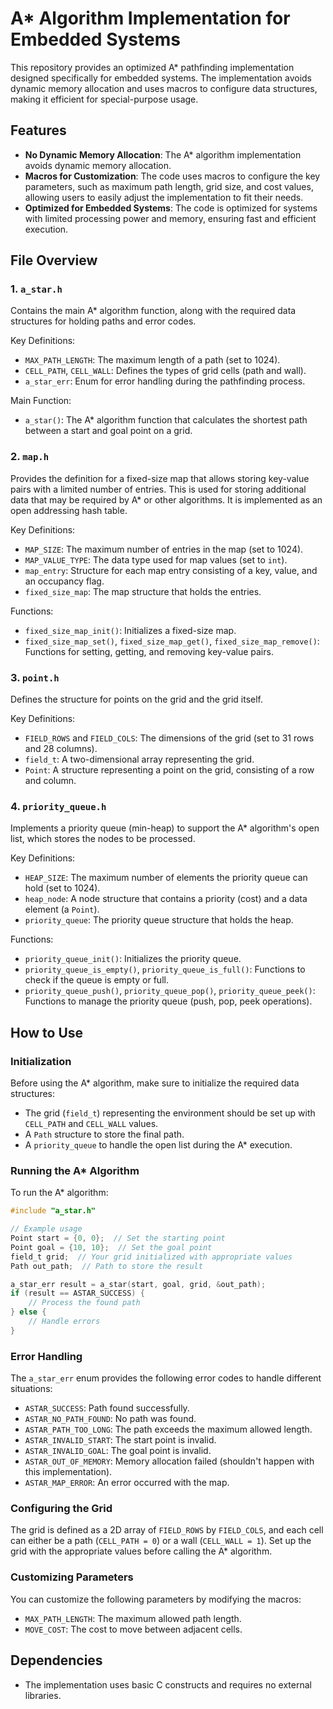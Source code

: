 # A* Algorithm Implementation for Embedded Systems

This repository provides an optimized A* pathfinding implementation designed specifically for embedded systems. The implementation avoids dynamic memory allocation and uses macros to configure data structures, making it efficient for special-purpose usage.

## Features

- **No Dynamic Memory Allocation**: The A* algorithm implementation avoids dynamic memory allocation.
- **Macros for Customization**: The code uses macros to configure the key parameters, such as maximum path length, grid size, and cost values, allowing users to easily adjust the implementation to fit their needs.
- **Optimized for Embedded Systems**: The code is optimized for systems with limited processing power and memory, ensuring fast and efficient execution.

## File Overview

### 1. `a_star.h`
Contains the main A* algorithm function, along with the required data structures for holding paths and error codes.

Key Definitions:
- `MAX_PATH_LENGTH`: The maximum length of a path (set to 1024).
- `CELL_PATH`, `CELL_WALL`: Defines the types of grid cells (path and wall).
- `a_star_err`: Enum for error handling during the pathfinding process.

Main Function:
- `a_star()`: The A* algorithm function that calculates the shortest path between a start and goal point on a grid.

### 2. `map.h`
Provides the definition for a fixed-size map that allows storing key-value pairs with a limited number of entries. This is used for storing additional data that may be required by A* or other algorithms. It is implemented as an open addressing hash table.

Key Definitions:
- `MAP_SIZE`: The maximum number of entries in the map (set to 1024).
- `MAP_VALUE_TYPE`: The data type used for map values (set to `int`).
- `map_entry`: Structure for each map entry consisting of a key, value, and an occupancy flag.
- `fixed_size_map`: The map structure that holds the entries.

Functions:
- `fixed_size_map_init()`: Initializes a fixed-size map.
- `fixed_size_map_set()`, `fixed_size_map_get()`, `fixed_size_map_remove()`: Functions for setting, getting, and removing key-value pairs.

### 3. `point.h`
Defines the structure for points on the grid and the grid itself.

Key Definitions:
- `FIELD_ROWS` and `FIELD_COLS`: The dimensions of the grid (set to 31 rows and 28 columns).
- `field_t`: A two-dimensional array representing the grid.
- `Point`: A structure representing a point on the grid, consisting of a row and column.

### 4. `priority_queue.h`
Implements a priority queue (min-heap) to support the A* algorithm's open list, which stores the nodes to be processed.

Key Definitions:
- `HEAP_SIZE`: The maximum number of elements the priority queue can hold (set to 1024).
- `heap_node`: A node structure that contains a priority (cost) and a data element (a `Point`).
- `priority_queue`: The priority queue structure that holds the heap.

Functions:
- `priority_queue_init()`: Initializes the priority queue.
- `priority_queue_is_empty()`, `priority_queue_is_full()`: Functions to check if the queue is empty or full.
- `priority_queue_push()`, `priority_queue_pop()`, `priority_queue_peek()`: Functions to manage the priority queue (push, pop, peek operations).

## How to Use

### Initialization

Before using the A* algorithm, make sure to initialize the required data structures:
- The grid (`field_t`) representing the environment should be set up with `CELL_PATH` and `CELL_WALL` values.
- A `Path` structure to store the final path.
- A `priority_queue` to handle the open list during the A* execution.

### Running the A* Algorithm

To run the A* algorithm:

```c
#include "a_star.h"

// Example usage
Point start = {0, 0};  // Set the starting point
Point goal = {10, 10};  // Set the goal point
field_t grid;  // Your grid initialized with appropriate values
Path out_path;  // Path to store the result

a_star_err result = a_star(start, goal, grid, &out_path);
if (result == ASTAR_SUCCESS) {
    // Process the found path
} else {
    // Handle errors
}
```

### Error Handling

The `a_star_err` enum provides the following error codes to handle different situations:
- `ASTAR_SUCCESS`: Path found successfully.
- `ASTAR_NO_PATH_FOUND`: No path was found.
- `ASTAR_PATH_TOO_LONG`: The path exceeds the maximum allowed length.
- `ASTAR_INVALID_START`: The start point is invalid.
- `ASTAR_INVALID_GOAL`: The goal point is invalid.
- `ASTAR_OUT_OF_MEMORY`: Memory allocation failed (shouldn't happen with this implementation).
- `ASTAR_MAP_ERROR`: An error occurred with the map.

### Configuring the Grid

The grid is defined as a 2D array of `FIELD_ROWS` by `FIELD_COLS`, and each cell can either be a path (`CELL_PATH = 0`) or a wall (`CELL_WALL = 1`). Set up the grid with the appropriate values before calling the A* algorithm.

### Customizing Parameters

You can customize the following parameters by modifying the macros:
- `MAX_PATH_LENGTH`: The maximum allowed path length.
- `MOVE_COST`: The cost to move between adjacent cells.

## Dependencies

- The implementation uses basic C constructs and requires no external libraries.